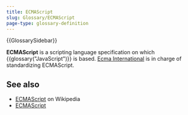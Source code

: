 ```yaml
---
title: ECMAScript
slug: Glossary/ECMAScript
page-type: glossary-definition
---
```


{{GlossarySidebar}}

**ECMAScript** is a scripting language specification on which {{glossary("JavaScript")}} is based. [Ecma International](https://ecma-international.org/) is in charge of standardizing ECMAScript.

## See also

- [ECMAScript](https://en.wikipedia.org/wiki/ECMAScript) on Wikipedia
- [ECMAScript](https://ecma-international.org/publications-and-standards/standards/ecma-262/)

